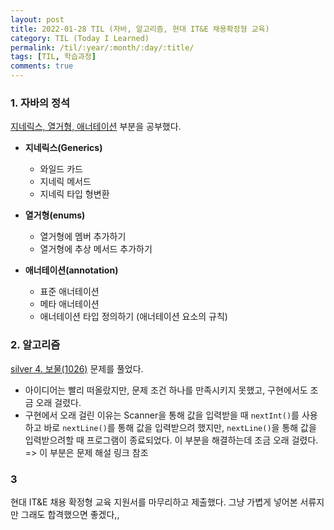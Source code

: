 ```yaml
---
layout: post
title: 2022-01-28 TIL (자바, 알고리즘, 현대 IT&E 채용확정형 교육) 
category: TIL (Today I Learned)
permalink: /til/:year/:month/:day/:title/
tags: [TIL, 학습과정]
comments: true
---
```





### 1. 자바의 정석

[지네릭스, 열거형, 애너테이션](https://sulimchoi.github.io/til/2022/01/28/generics,enumeration,annotation/) 부분을 공부했다.

- **지네릭스(Generics)**
  - 와일드 카드
  - 지네릭 메서드
  - 지네릭 타입 형변환

- **열거형(enums)**
  - 열거형에 멤버 추가하기
  - 열거형에 추상 메서드 추가하기

- **애너테이션(annotation)**
  - 표준 애너테이션
  - 메타 애너테이션
  - 애너테이션 타입 정의하기 (애너테이션 요소의 규칙)






### 2. 알고리즘

[silver 4. 보물(1026)](https://sulimchoi.github.io/algorithm/2022/01/28/treasure/) 문제를 풀었다.

- 아이디어는 빨리 떠올랐지만, 문제 조건 하나를 만족시키지 못했고, 구현에서도 조금 오래 걸렸다.
- 구현에서 오래 걸린 이유는 Scanner을 통해 값을 입력받을 때 `nextInt()`를 사용하고 바로 `nextLine()`를 통해 값을 입력받으려 했지만, `nextLine()`을 통해 값을 입력받으려할 때 프로그램이 종료되었다. 이 부분을 해결하는데 조금 오래 걸렸다. => 이 부분은 문제 해설 링크 참조





### 3

현대 IT&E 채용 확정형 교육 지원서를 마무리하고 제출했다. 그냥 가볍게 넣어본 서류지만 그래도 합격했으면 좋겠다,,
